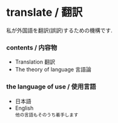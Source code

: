 # translate / 翻訳
私が外国語を翻訳(誤訳)するための機構です.

### contents / 内容物
 - Translation 翻訳
 - The theory of language 言語論

### the language of use / 使用言語
 - 日本語
 - English  
```他の言語もそのうち着手します```
